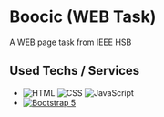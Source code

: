 # Boocic (WEB Task)
A WEB page task from IEEE HSB

## Used Techs / Services
 - ![HTML](https://img.shields.io/badge/-HTML5-E34F26?logo=HTML5&logoColor=white&style=flat-square) ![CSS](https://img.shields.io/badge/-CSS3-1572B6?logo=CSS3&logoColor=white&style=flat-square) ![JavaScript](https://img.shields.io/badge/-JavaScript-F7DF1E?logo=JavaScript&logoColor=white&style=flat-square)
 - [![Bootstrap 5](https://img.shields.io/badge/-Bootstrap-7952B3?logo=Bootstrap&logoColor=white&style=flat-square)](https://getbootstrap.com/)
